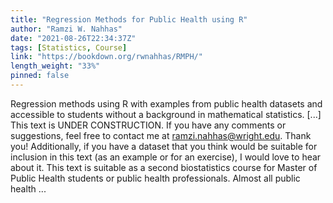 ```yaml
---
title: "Regression Methods for Public Health using R"
author: "Ramzi W. Nahhas"
date: "2021-08-26T22:34:37Z"
tags: [Statistics, Course]
link: "https://bookdown.org/rwnahhas/RMPH/"
length_weight: "33%"
pinned: false
---
```


Regression methods using R with examples from public health datasets and accessible to students without a background in mathematical statistics. [...] This text is UNDER CONSTRUCTION. If you have any comments or suggestions, feel free to contact me at ramzi.nahhas@wright.edu. Thank you! Additionally, if you have a dataset that you think would be suitable for inclusion in this text (as an example or for an exercise), I would love to hear about it. This text is suitable as a second biostatistics course for Master of Public Health students or public health professionals. Almost all public health  ...

